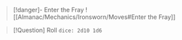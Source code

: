 > [!danger]- Enter the Fray
> ![[Almanac/Mechanics/Ironsworn/Moves#Enter the Fray]]

> [!Question] Roll
> `dice: 2d10 1d6`